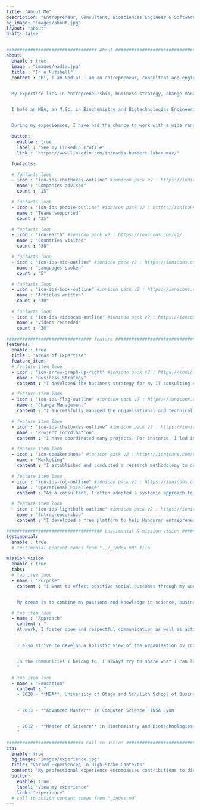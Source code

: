 ```yaml
---
title: "About Me"
description: "Entrepreneur, Consultant, Biosciences Engineer & Software Engineer."
bg_image: "images/about.jpg"
layout: "about"
draft: false


################################## About #####################################
about:
  enable : true
  image : "images/nadia.jpg"
  title : "In a Nutshell"
  content : "Hi, I am Nadia! I am an entrepreneur, consultant and engineer, and enjoy solving problems creatively and working on initiatives that concretely help people.


  My expertise lies in entrepreneurship, business strategy, change management, project coordination, operational excellence and marketing.


  I hold an MBA, an M.Sc. in Biochemistry and Biotechnologies Engineering and an Advanced Master in Computer Science.


  During my experiences, I have had the chance to work with a wide range of stakeholders in startups, medium-sized and large enterprises from various industries while occupying different roles both as an external consultant and employee. I have also created and managed my own business."

  button:
    enable : true
    label : "See my LinkedIn Profile"
    link : "https://www.linkedin.com/in/nadia-humbert-labeaumaz/"

  funfacts:

  # funfacts loop
  - icon : "ion-ios-chatboxes-outline" #ionicon pack v2 : https://ionicons.com/v2/
    name : "Companies advised"
    count : "15"

  # funfacts loop
  - icon : "ion-ios-people-outline" #ionicon pack v2 : https://ionicons.com/v2/
    name : "Teams supported"
    count : "25"

  # funfacts loop
  - icon : "ion-earth" #ionicon pack v2 : https://ionicons.com/v2/
    name : "Countries visited"
    count : "30"

  # funfacts loop
  - icon : "ion-ios-mic-outline" #ionicon pack v2 : https://ionicons.com/v2/
    name : "Languages spoken"
    count : "5"  

  # funfacts loop
  - icon : "ion-ios-book-outline" #ionicon pack v2 : https://ionicons.com/v2/
    name : "Articles written"
    count : "30"

  # funfacts loop
  - icon : "ion-ios-videocam-outline" #ionicon pack v2 : https://ionicons.com/v2/
    name : "Videos recorded"
    count : "20"

################################ feature #####################################
features:
  enable : true
  title : "Areas of Expertise"
  feature_item:
  # feature item loop
  - icon : "ion-arrow-graph-up-right" #ionicon pack v2 : https://ionicons.com/v2/
    name : "Business Strategy"
    content : "I developed the business strategy for my IT consulting company (Crafties) in Lyon, France. I also provided advice in this area to a few other startups and SMEs. Finally, I have started to develop a strategy for the Social Impact Guild, my latest initiative."

  # feature item loop
  - icon : "ion-ios-flag-outline" #ionicon pack v2 : https://ionicons.com/v2/
    name : "Change Management"
    content : "I successfully managed the organisational and technical changes and transition related to the scale up and development of a high-stake product for a French startup. It allowed opening new markets in Europe."

  # feature item loop
  - icon : "ion-ios-chatboxes-outline" #ionicon pack v2 : https://ionicons.com/v2/
    name : "Project Coordination"
    content : "I have coordinated many projects. For instance, I led initiatives and teams for the French national electricity project Linky (~100 people), enabled the continuous delivery of value in a distributed-team context for a French startup, and coordinated a school renovation project in Honduras (30+ people)."

  # feature item loop
  - icon : "ion-speakerphone" #ionicon pack v2 : https://ionicons.com/v2/
    name : "Marketing"
    content : "I established and conducted a research methodology to define the target segment and the products' benefits to increase customer engagement for a Canadian startup. I have also provided some advice to a few other startups in this area. Finally, I have conducted market research for my ventures."  

  # feature item loop
  - icon : "ion-ios-cog-outline" #ionicon pack v2 : https://ionicons.com/v2/
    name : "Operational Excellence"
    content : "As a consultant, I often adopted a systemic approach to analyse the organisation's state through different perspectives and gain a deeper understanding of its needs. I was then able to manage the constraints of the systems at stake."

  # feature item loop
  - icon : "ion-ios-lightbulb-outline" #ionicon pack v2 : https://ionicons.com/v2/
    name : "Entrepreneurship"
    content : "I developed a free platform to help Honduran entrepreneurs manage their invoices. I created a successful IT consulting company (Crafties) in Lyon, France (150k€ annual revenues). Recently, I started the Social Impact Guild, an organisation supporting social entrepreneurs and raising awareness about social entrepreneurship."

#################################### testimonial & mission vision #######################################
testimonial:
  enable : true
  # testimonial content comes from "../_index.md" file

mission_vision:
  enable : true
  tabs:
  # tab item loop
  - name : "Purpose"
    content : "I want to effect positive social outcomes through my work and other endeavours.


    My dream is to combine my passions and knowledge in science, business and software to achieve this purpose."

  # tab item loop
  - name : "Approach"
    content : "
    At work, I foster open and respectful communication as well as active and empathetic listening.


    I also strive to develop a holistic view of the organisation by considering all its components and talking to its different stakeholders, allowing me to make informed decisions.


    In the communities I belong to, I always try to share what I can learn along the way. It translates in many forms, from informal conversations to workshops, talks, videos or blog articles.
    "  

  # tab item loop
  - name : "Education"
    content : "
    - 2020 - **MBA**, University of Otago and Schulich School of Business (academic exchange)


    - 2013 - **Advanced Master** in Computer Science, INSA Lyon


    - 2012 - **Master of Science** in Biochemistry and Biotechnologies Engineering, INSA Lyon and University of Aberdeen (academic exchange)
    "

############################# call to action #################################
cta:
  enable: true
  bg_image: "images/experience.jpg"
  title: "Varied Experiences in High-Stake Contexts"
  content: "My professional experience encompasses contributions to diverse strategic and critical initiatives and projects."
  button:
    enable: true
    label: "View my experience"
    link: "experience"
  # call to action content comes from "_index.md"
---
```

